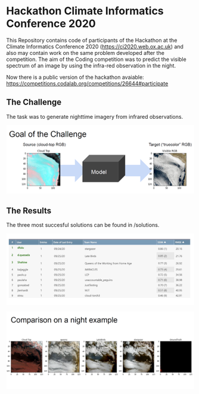 # Hackathon Climate Informatics Conference 2020
This Repository contains code of participants of the Hackathon at the Climate Informatics Conference 2020 (https://ci2020.web.ox.ac.uk) and also may contain work on the same problem developed after the competition. The aim of the Coding competition was to predict the visible spectrum of an image by using the infra-red observation in the night.

Now there is a public version of the hackathon avaiable: https://competitions.codalab.org/competitions/26644#participate

## The Challenge
The task was to generate nighttime imagery from infrared observations.
<p align="center">
  <img src="images/challenge_goal.PNG" />
</p>

## The Results
The three most succesful solutions can be found in /solutions.

<p align="center">
  <img src="images/results_hackathon_ci.PNG" />
</p>

<p align="center">
  <img src="images/comparison_night.PNG" />
</p>
